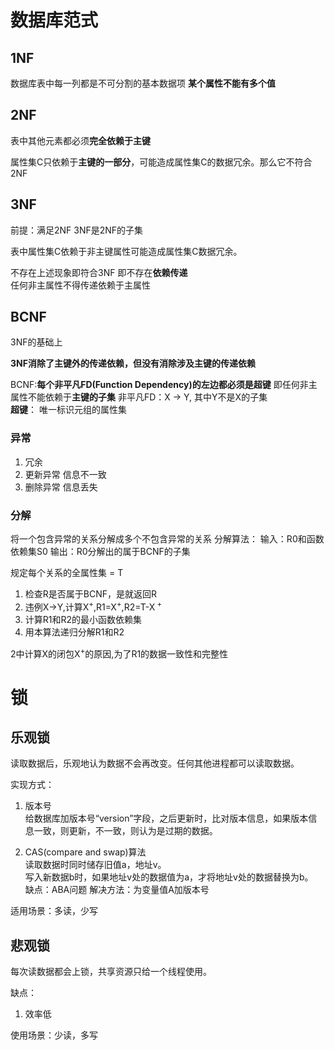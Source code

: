 # 数据库范式

## 1NF
数据库表中每一列都是不可分割的基本数据项
**某个属性不能有多个值**

## 2NF
表中其他元素都必须**完全依赖于主键**

属性集C只依赖于**主键的一部分**，可能造成属性集C的数据冗余。那么它不符合2NF


## 3NF

前提：满足2NF
3NF是2NF的子集

表中属性集C依赖于非主键属性可能造成属性集C数据冗余。

不存在上述现象即符合3NF
即不存在**依赖传递**  
任何非主属性不得传递依赖于主属性

## BCNF  

3NF的基础上

**3NF消除了主键外的传递依赖，但没有消除涉及主键的传递依赖**

BCNF:**每个非平凡FD(Function Dependency)的左边都必须是超键** 
即任何非主属性不能依赖于**主键的子集**
非平凡FD：X -> Y, 其中Y不是X的子集  
**超键**： 唯一标识元组的属性集



### 异常
1. 冗余
2. 更新异常
信息不一致
3. 删除异常
信息丢失

### 分解
将一个包含异常的关系分解成多个不包含异常的关系
分解算法：
输入：R0和函数依赖集S0
输出：R0分解出的属于BCNF的子集

规定每个关系的全属性集 = T

1. 检查R是否属于BCNF，是就返回R
2. 违例X->Y,计算X<sup>+</sup>,R1=X<sup>+</sup>,R2=T-X<sup>
+</sup>
3. 计算R1和R2的最小函数依赖集
4. 用本算法递归分解R1和R2

2中计算X的闭包X<sup>+</sup>的原因,为了R1的数据一致性和完整性

# 锁

## 乐观锁
读取数据后，乐观地认为数据不会再改变。任何其他进程都可以读取数据。

实现方式：

1. 版本号
</br>给数据库加版本号“version”字段，之后更新时，比对版本信息，如果版本信息一致，则更新，不一致，则认为是过期的数据。

2. CAS(compare and swap)算法
</br>读取数据时同时储存旧值a，地址v。
</br>写入新数据b时，如果地址v处的数据值为a，才将地址v处的数据替换为b。
</br>缺点：ABA问题
解决方法：为变量值A加版本号


适用场景：多读，少写

## 悲观锁

每次读数据都会上锁，共享资源只给一个线程使用。

缺点：

1. 效率低

使用场景：少读，多写